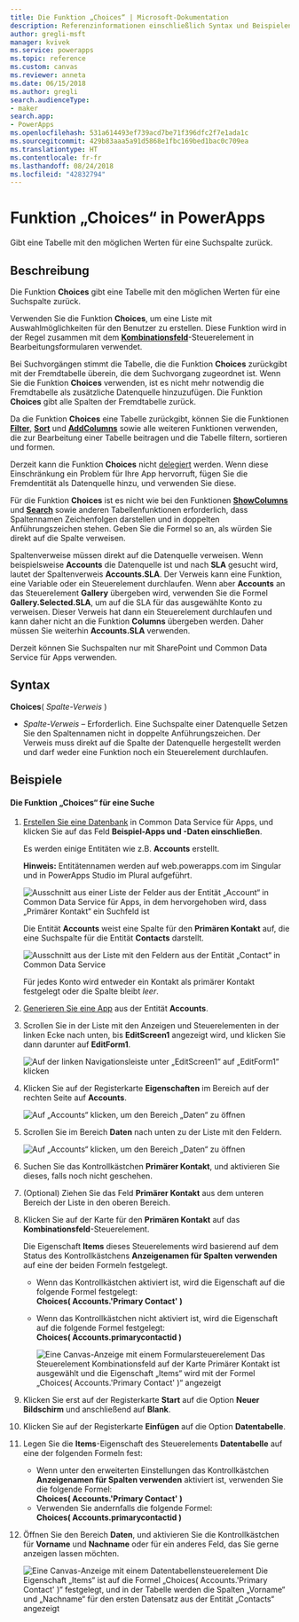 ```yaml
---
title: Die Funktion „Choices“ | Microsoft-Dokumentation
description: Referenzinformationen einschließlich Syntax und Beispielen für die Funktion „Choices“ in PowerApps
author: gregli-msft
manager: kvivek
ms.service: powerapps
ms.topic: reference
ms.custom: canvas
ms.reviewer: anneta
ms.date: 06/15/2018
ms.author: gregli
search.audienceType:
- maker
search.app:
- PowerApps
ms.openlocfilehash: 531a614493ef739acd7be71f396dfc2f7e1ada1c
ms.sourcegitcommit: 429b83aaa5a91d5868e1fbc169bed1bac0c709ea
ms.translationtype: HT
ms.contentlocale: fr-fr
ms.lasthandoff: 08/24/2018
ms.locfileid: "42832794"
---
```

# <a name="choices-function-in-powerapps"></a>Funktion „Choices“ in PowerApps
Gibt eine Tabelle mit den möglichen Werten für eine Suchspalte zurück.

## <a name="description"></a>Beschreibung
Die Funktion **Choices** gibt eine Tabelle mit den möglichen Werten für eine Suchspalte zurück.  

Verwenden Sie die Funktion **Choices**, um eine Liste mit Auswahlmöglichkeiten für den Benutzer zu erstellen. Diese Funktion wird in der Regel zusammen mit dem [**Kombinationsfeld**](../controls/control-combo-box.md)-Steuerelement in Bearbeitungsformularen verwendet.

Bei Suchvorgängen stimmt die Tabelle, die die Funktion **Choices** zurückgibt mit der Fremdtabelle überein, die dem Suchvorgang zugeordnet ist. Wenn Sie die Funktion **Choices** verwenden, ist es nicht mehr notwendig die Fremdtabelle als zusätzliche Datenquelle hinzuzufügen. Die Funktion **Choices** gibt alle Spalten der Fremdtabelle zurück.

Da die Funktion **Choices** eine Tabelle zurückgibt, können Sie die Funktionen [**Filter**](function-filter-lookup.md), [**Sort**](function-sort.md) und [**AddColumns**](function-table-shaping.md) sowie alle weiteren Funktionen verwenden, die zur Bearbeitung einer Tabelle beitragen und die Tabelle filtern, sortieren und formen. 

Derzeit kann die Funktion **Choices** nicht [delegiert](../delegation-overview.md) werden. Wenn diese Einschränkung ein Problem für Ihre App hervorruft, fügen Sie die Fremdentität als Datenquelle hinzu, und verwenden Sie diese. 

Für die Funktion **Choices** ist es nicht wie bei den Funktionen [**ShowColumns**](function-table-shaping.md) und [**Search**](function-filter-lookup.md) sowie anderen Tabellenfunktionen erforderlich, dass Spaltennamen Zeichenfolgen darstellen und in doppelten Anführungszeichen stehen. Geben Sie die Formel so an, als würden Sie direkt auf die Spalte verweisen.

Spaltenverweise müssen direkt auf die Datenquelle verweisen. Wenn beispielsweise **Accounts** die Datenquelle ist und nach **SLA** gesucht wird, lautet der Spaltenverweis **Accounts.SLA**. Der Verweis kann eine Funktion, eine Variable oder ein Steuerelement durchlaufen. Wenn aber **Accounts** an das Steuerelement **Gallery** übergeben wird, verwenden Sie die Formel **Gallery.Selected.SLA**, um auf die SLA für das ausgewählte Konto zu verweisen. Dieser Verweis hat dann ein Steuerelement durchlaufen und kann daher nicht an die Funktion **Columns** übergeben werden. Daher müssen Sie weiterhin **Accounts.SLA** verwenden.

Derzeit können Sie Suchspalten nur mit SharePoint und Common Data Service für Apps verwenden.

## <a name="syntax"></a>Syntax
**Choices**( *Spalte-Verweis* )

* *Spalte-Verweis* – Erforderlich.  Eine Suchspalte einer Datenquelle Setzen Sie den Spaltennamen nicht in doppelte Anführungszeichen. Der Verweis muss direkt auf die Spalte der Datenquelle hergestellt werden und darf weder eine Funktion noch ein Steuerelement durchlaufen.

## <a name="examples"></a>Beispiele

#### <a name="choices-for-a-lookup"></a>Die Funktion „Choices“ für eine Suche

1. [Erstellen Sie eine Datenbank](../../../administrator/create-database.md) in Common Data Service für Apps, und klicken Sie auf das Feld **Beispiel-Apps und -Daten einschließen**.

    Es werden einige Entitäten wie z.B. **Accounts** erstellt.

    **Hinweis:** Entitätennamen werden auf web.powerapps.com im Singular und in PowerApps Studio im Plural aufgeführt.

    ![Ausschnitt aus einer Liste der Felder aus der Entität „Account“ in Common Data Service für Apps, in dem hervorgehoben wird, dass „Primärer Kontakt“ ein Suchfeld ist](media/function-choices/entity-account.png)

    Die Entität **Accounts** weist eine Spalte für den **Primären Kontakt** auf, die eine Suchspalte für die Entität **Contacts** darstellt.  

    ![Ausschnitt aus der Liste mit den Feldern aus der Entität „Contact“ in Common Data Service](media/function-choices/entity-contact.png)

    Für jedes Konto wird entweder ein Kontakt als primärer Kontakt festgelegt oder die Spalte bleibt *leer*.

2. [Generieren Sie eine App](../data-platform-create-app.md) aus der Entität **Accounts**.

3. Scrollen Sie in der Liste mit den Anzeigen und Steuerelementen in der linken Ecke nach unten, bis **EditScreen1** angezeigt wird, und klicken Sie dann darunter auf **EditForm1**.

    ![Auf der linken Navigationsleiste unter „EditScreen1“ auf „EditForm1“ klicken](media/function-choices/select-editform.png)

4. Klicken Sie auf der Registerkarte **Eigenschaften** im Bereich auf der rechten Seite auf **Accounts**.

    ![Auf „Accounts“ klicken, um den Bereich „Daten“ zu öffnen](media/function-choices/open-data-pane.png)

5. Scrollen Sie im Bereich **Daten** nach unten zu der Liste mit den Feldern.

    ![Auf „Accounts“ klicken, um den Bereich „Daten“ zu öffnen](media/function-choices/field-list.png)

6. Suchen Sie das Kontrollkästchen **Primärer Kontakt**, und aktivieren Sie dieses, falls noch nicht geschehen.

7. (Optional) Ziehen Sie das Feld **Primärer Kontakt** aus dem unteren Bereich der Liste in den oberen Bereich.

8. Klicken Sie auf der Karte für den **Primären Kontakt** auf das **Kombinationsfeld**-Steuerelement.

    Die Eigenschaft **Items** dieses Steuerelements wird basierend auf dem Status des Kontrollkästchens **Anzeigenamen für Spalten verwenden** auf eine der beiden Formeln festgelegt.

   - Wenn das Kontrollkästchen aktiviert ist, wird die Eigenschaft auf die folgende Formel festgelegt:<br>**Choices( Accounts.'Primary Contact' )**
   - Wenn das Kontrollkästchen nicht aktiviert ist, wird die Eigenschaft auf die folgende Formel festgelegt:<br>**Choices( Accounts.primarycontactid )**

     ![Eine Canvas-Anzeige mit einem Formularsteuerelement Das Steuerelement **Kombinationsfeld** auf der Karte **Primärer Kontakt** ist ausgewählt und die Eigenschaft „Items“ wird mit der Formel „Choices( Accounts.'Primary Contact' )“ angezeigt](media/function-choices/accounts-primary-contact.png)

9. Klicken Sie erst auf der Registerkarte **Start** auf die Option **Neuer Bildschirm** und anschließend auf **Blank**.

10. Klicken Sie auf der Registerkarte **Einfügen** auf die Option **Datentabelle**.

11. Legen Sie die **Items**-Eigenschaft des Steuerelements **Datentabelle** auf eine der folgenden Formeln fest:

     - Wenn unter den erweiterten Einstellungen das Kontrollkästchen **Anzeigenamen für Spalten verwenden** aktiviert ist, verwenden Sie die folgende Formel:<br>**Choices( Accounts.'Primary Contact' )**
     - Verwenden Sie andernfalls die folgende Formel:<br>**Choices( Accounts.primarycontactid )**

12. Öffnen Sie den Bereich **Daten**, und aktivieren Sie die Kontrollkästchen für **Vorname** und **Nachname** oder für ein anderes Feld, das Sie gerne anzeigen lassen möchten.

     ![Eine Canvas-Anzeige mit einem Datentabellensteuerelement Die Eigenschaft „Items“ ist auf die Formel „Choices( Accounts.'Primary Contact' )“ festgelegt, und in der Tabelle werden die Spalten „Vorname“ und „Nachname“ für den ersten Datensatz aus der Entität „Contacts“ angezeigt](media/function-choices/full-accounts-pc.png)
